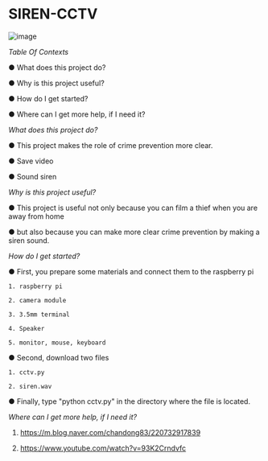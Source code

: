 # SIREN-CCTV

![image](https://user-images.githubusercontent.com/54634455/84468402-b3947680-acb9-11ea-9dfd-8c77789e8cc7.png)


*Table Of Contexts*


   ● What does this project do?
  
   ● Why is this project useful?
  
   ● How do I get started?
  
   ● Where can I get more help, if I need it?


*What does this project do?*

   ● This project makes the role of crime prevention more clear.
    
   ● Save video
  
   ● Sound siren
  
   
*Why is this project useful?*

   ● This project is useful not only because you can film a thief when you are away from home 
  
   ● but also because you can make more clear crime prevention by making a siren sound.
  
  
*How do I get started?*

   ● First, you prepare some materials and connect them to the raspberry pi
  
    1. raspberry pi
    
    2. camera module
    
    3. 3.5mm terminal
    
    4. Speaker
    
    5. monitor, mouse, keyboard
    


   ● Second, download two files 
  
    1. cctv.py
    
    2. siren.wav
    
  
   ● Finally, type "python cctv.py" in the directory where the file is located.
  
      
 *Where can I get more help, if I need it?*
 
   1. https://m.blog.naver.com/chandong83/220732917839
  
   2. https://www.youtube.com/watch?v=93K2Crndvfc
  
  
